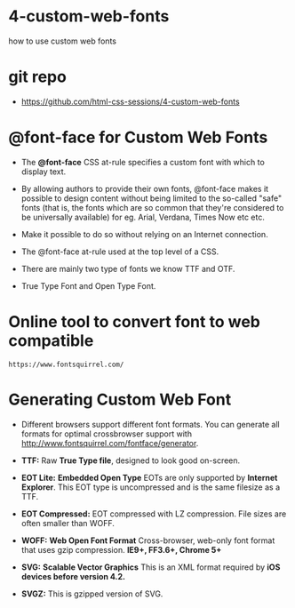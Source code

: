 # 4-custom-web-fonts
how to use custom web fonts

# git repo

* https://github.com/html-css-sessions/4-custom-web-fonts



# @font-face for Custom Web Fonts

* The **@font-face** CSS at-rule specifies a custom font with which to display text.

* By allowing authors to provide their own fonts, @font-face makes it possible to design content without 
  being limited to the so-called "safe" fonts (that is, the fonts which are so common that they're 
  considered to be universally available) for eg. Arial, Verdana, Times Now etc etc.

* Make it possible to do so without relying on an Internet connection.

* The @font-face at-rule used at the top level of a CSS.

* There are mainly two type of fonts we know TTF and OTF.

* True Type Font and Open Type Font.


# Online tool to convert font to web compatible 
    https://www.fontsquirrel.com/    



# Generating Custom Web Font

* Different browsers support different font formats. You can generate all formats for 
  optimal crossbrowser support with http://www.fontsquirrel.com/fontface/generator.
  
* **TTF:** Raw **True Type file**, designed to look good on-screen.

* **EOT Lite:** **Embedded Open Type** EOTs are only supported by **Internet Explorer**. This EOT type is uncompressed and is the same filesize as a TTF.

* **EOT Compressed:** EOT compressed with LZ compression. File sizes are often smaller than WOFF.

* **WOFF:** **Web Open Font Format** Cross-browser, web-only font format that uses gzip compression. **IE9+, FF3.6+, Chrome 5+**

* **SVG:** **Scalable Vector Graphics** This is an XML format required by **iOS devices before version 4.2.**

* **SVGZ:** This is gzipped version of SVG.
